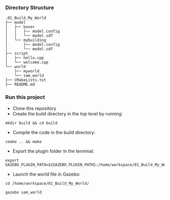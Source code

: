 ### Directory Structure
```
.01_Build_My_World
├── model
│   ├── boxer
│   │   ├── model.config
│   │   └── model.sdf
│   └── mybuilding
│       ├── model.config
│       └── model.sdf
├── script
│   ├── hello.cpp
│   └── welcome.cpp
└── world
    ├── myworld
    └── sam_world
├── CMakeLists.txt
├── README.md
```

### Run this project
- Clone this repository
- Create the build directory in the top level by running:
```
mkdir build && cd build
```
- Compile the code in the build directory:
```
cmake .. && make
```
- Export the plugin folder in the terminal: 
```
export GAZEBO_PLUGIN_PATH=${GAZEBO_PLUGIN_PATH}:/home/workspace/01_Build_My_World/build
``` 
- Launch the world file in Gazebo:
```
cd /home/workspace/01_Build_My_World/

gazebo sam_world
```